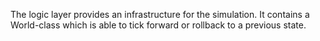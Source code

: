 ﻿The logic layer provides an infrastructure for the simulation. It contains a World-class which is able to tick forward or rollback to a previous state.